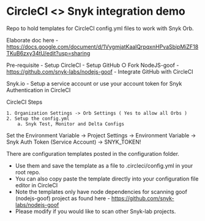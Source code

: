 # CircleCI <> Snyk integration demo 
Repo to hold templates for CircleCI config.yml files to work with Snyk Orb.

Elaborate doc here - https://docs.google.com/document/d/1VygmjatKaalQrpqxnHPvaSbipMiZF18TKuB6zxy34tU/edit?usp=sharing

Pre-requisite
	- Setup CircleCI
	- Setup GitHub
		○ Fork NodeJS-goof - https://github.com/snyk-labs/nodejs-goof
	- Integrate GitHub with CircleCI

Snyk.io
	- Setup a service account or use your account token for Snyk Authentication in CircleCI
	
CircleCI Steps

	1. Organization Settings -> Orb Settings ( Yes to allow all Orbs )
	2. Setup the config.yml
		a. Snyk Test, Monitor and Delta Configs
	
Set the Environment Variable 
	-> Project Settings 
	-> Environment Variable
	-> Snyk Auth Token (Service Account) -> SNYK_TOKEN!

There are configuration templates posted in the configuration folder.

 - Use them and save the template as a file to .circleci/config.yml in your root repo.
 - You can also copy paste the template directly into your configuration file editor in CircleCI
 - Note the templates only have node dependencies for scanning goof (nodejs-goof) project as found here - https://github.com/snyk-labs/nodejs-goof
 - Please modify if you would like to scan other Snyk-lab projects.

